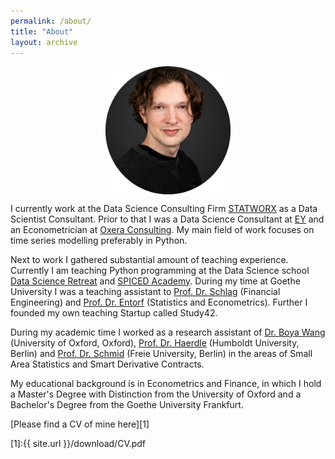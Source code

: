 ```yaml
---
permalink: /about/
title: "About"
layout: archive
---
```


<center>
<img src="/assets/post_images/about/author.png" width="200" align="center"/>
</center>

I currently work at the Data Science Consulting Firm [STATWORX](https://www.statworx.com/de/) as a Data Scientist
Consultant. Prior to that I was a Data Science Consultant at [EY](https://datascience.ey.com) and an Econometrician at
[Oxera Consulting](https://www.oxera.com/expertise/data-science-and-analytics/).
My main field of work focuses on time series modelling preferably in Python.

Next to work I gathered substantial amount of teaching experience. Currently I am teaching Python programming at the
Data Science school [Data Science Retreat](http://datascienceretreat.com) and [SPICED Academy](https://www.spiced-academy.com/en/program/full-stack-web-development).
During my time at Goethe University I was a teaching assistant to
[Prof. Dr. Schlag](https://www.wiwi.uni-frankfurt.de/abteilungen/finance/lehrstuhl/prof-dr-christian-schlag/home-professur-schlag.html)
(Financial Engineering) and
[Prof. Dr. Entorf](https://www.wiwi.uni-frankfurt.de/de/abteilungen/ei/professoren/entorf/team/prof-dr-horst-entorf.html) (Statistics and Econometrics). Further I founded my own teaching Startup called Study42.

During my academic time I worked as a research assistant of [Dr. Boya Wang](http://www.cbr.cam.ac.uk/people/research-associates/boya-wang/) (University of Oxford, Oxford),
[Prof. Dr. Haerdle](https://www.wiwi.hu-berlin.de/de/administration/fakultaetsverwaltung/Staff/3010) (Humboldt University, Berlin) and [Prof. Dr. Schmid](https://www.uni-bamberg.de/stat-oek/team/prof-dr-timo-schmid/) (Freie University, Berlin) in the areas
of Small Area Statistics and Smart Derivative Contracts.

My educational background is in Econometrics and Finance, in which I hold a Master's Degree with Distinction from the
University of Oxford and a Bachelor's Degree from the Goethe University Frankfurt.

[Please find a CV of mine here][1]

[1]:{{ site.url }}/download/CV.pdf
